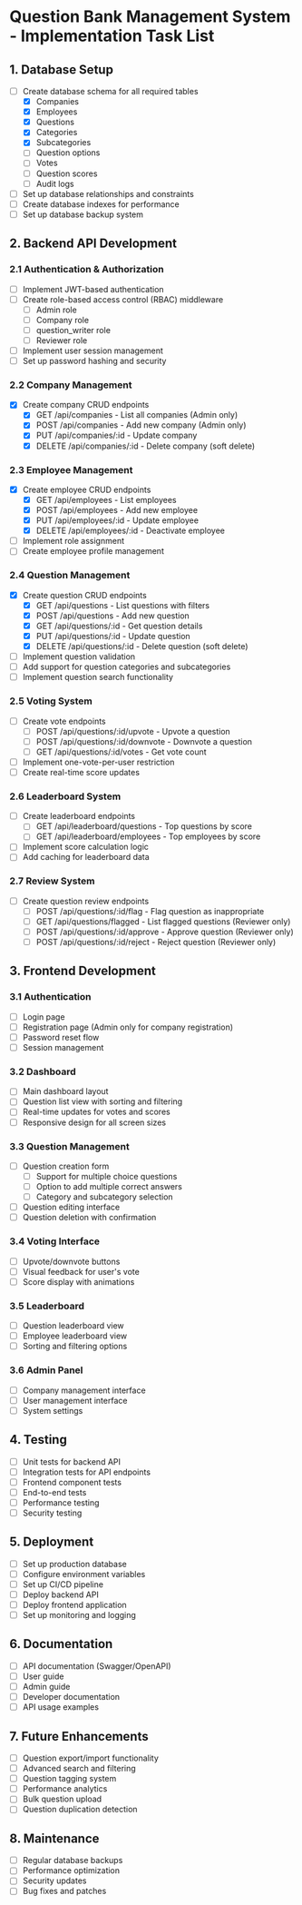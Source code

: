 # Question Bank Management System - Implementation Task List

## 1. Database Setup
- [ ] Create database schema for all required tables
  - [x] Companies
  - [x] Employees
  - [x] Questions
  - [x] Categories
  - [x] Subcategories
  - [ ] Question options
  - [ ] Votes
  - [ ] Question scores
  - [ ] Audit logs
- [ ] Set up database relationships and constraints
- [ ] Create database indexes for performance
- [ ] Set up database backup system

## 2. Backend API Development

### 2.1 Authentication & Authorization
- [ ] Implement JWT-based authentication
- [ ] Create role-based access control (RBAC) middleware
  - [ ] Admin role
  - [ ] Company role
  - [ ] question_writer role
  - [ ] Reviewer role
- [ ] Implement user session management
- [ ] Set up password hashing and security

### 2.2 Company Management
- [x] Create company CRUD endpoints
  - [x] GET /api/companies - List all companies (Admin only)
  - [x] POST /api/companies - Add new company (Admin only)
  - [x] PUT /api/companies/:id - Update company
  - [x] DELETE /api/companies/:id - Delete company (soft delete)

### 2.3 Employee Management
- [x] Create employee CRUD endpoints
  - [x] GET /api/employees - List employees
  - [x] POST /api/employees - Add new employee
  - [x] PUT /api/employees/:id - Update employee
  - [x] DELETE /api/employees/:id - Deactivate employee
- [ ] Implement role assignment
- [ ] Create employee profile management

### 2.4 Question Management
- [x] Create question CRUD endpoints
  - [x] GET /api/questions - List questions with filters
  - [x] POST /api/questions - Add new question
  - [x] GET /api/questions/:id - Get question details
  - [x] PUT /api/questions/:id - Update question
  - [x] DELETE /api/questions/:id - Delete question (soft delete)
- [ ] Implement question validation
- [ ] Add support for question categories and subcategories
- [ ] Implement question search functionality

### 2.5 Voting System
- [ ] Create vote endpoints
  - [ ] POST /api/questions/:id/upvote - Upvote a question
  - [ ] POST /api/questions/:id/downvote - Downvote a question
  - [ ] GET /api/questions/:id/votes - Get vote count
- [ ] Implement one-vote-per-user restriction
- [ ] Create real-time score updates

### 2.6 Leaderboard System
- [ ] Create leaderboard endpoints
  - [ ] GET /api/leaderboard/questions - Top questions by score
  - [ ] GET /api/leaderboard/employees - Top employees by score
- [ ] Implement score calculation logic
- [ ] Add caching for leaderboard data

### 2.7 Review System
- [ ] Create question review endpoints
  - [ ] POST /api/questions/:id/flag - Flag question as inappropriate
  - [ ] GET /api/questions/flagged - List flagged questions (Reviewer only)
  - [ ] POST /api/questions/:id/approve - Approve question (Reviewer only)
  - [ ] POST /api/questions/:id/reject - Reject question (Reviewer only)

## 3. Frontend Development

### 3.1 Authentication
- [ ] Login page
- [ ] Registration page (Admin only for company registration)
- [ ] Password reset flow
- [ ] Session management

### 3.2 Dashboard
- [ ] Main dashboard layout
- [ ] Question list view with sorting and filtering
- [ ] Real-time updates for votes and scores
- [ ] Responsive design for all screen sizes

### 3.3 Question Management
- [ ] Question creation form
  - [ ] Support for multiple choice questions
  - [ ] Option to add multiple correct answers
  - [ ] Category and subcategory selection
- [ ] Question editing interface
- [ ] Question deletion with confirmation

### 3.4 Voting Interface
- [ ] Upvote/downvote buttons
- [ ] Visual feedback for user's vote
- [ ] Score display with animations

### 3.5 Leaderboard
- [ ] Question leaderboard view
- [ ] Employee leaderboard view
- [ ] Sorting and filtering options

### 3.6 Admin Panel
- [ ] Company management interface
- [ ] User management interface
- [ ] System settings

## 4. Testing
- [ ] Unit tests for backend API
- [ ] Integration tests for API endpoints
- [ ] Frontend component tests
- [ ] End-to-end tests
- [ ] Performance testing
- [ ] Security testing

## 5. Deployment
- [ ] Set up production database
- [ ] Configure environment variables
- [ ] Set up CI/CD pipeline
- [ ] Deploy backend API
- [ ] Deploy frontend application
- [ ] Set up monitoring and logging

## 6. Documentation
- [ ] API documentation (Swagger/OpenAPI)
- [ ] User guide
- [ ] Admin guide
- [ ] Developer documentation
- [ ] API usage examples

## 7. Future Enhancements
- [ ] Question export/import functionality
- [ ] Advanced search and filtering
- [ ] Question tagging system
- [ ] Performance analytics
- [ ] Bulk question upload
- [ ] Question duplication detection

## 8. Maintenance
- [ ] Regular database backups
- [ ] Performance optimization
- [ ] Security updates
- [ ] Bug fixes and patches
